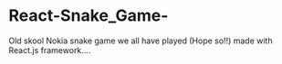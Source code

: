 # React-Snake_Game-
Old skool Nokia snake game we all have played (Hope so!!) made with React.js framework....
